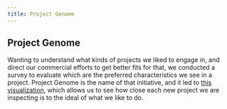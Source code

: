 ```yaml
---
title: Project Genome
---
```

## Project Genome

Wanting to understand what kinds of projects we liked to engage in, and direct our commercial efforts to get better fits for that, we conducted a survey to evaluate which are the preferred characteristics we see in a project. Project Genome is the name of that initiative, and it led to [this visualization](https://genome.manas.tech/), which allows us to see how close each new project we are inspecting is to the ideal of what we like to do.
